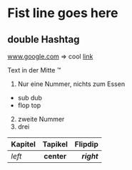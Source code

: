 Fist line goes here
===================

## double Hashtag

www.google.com => cool [link](https://www.google.ch/search?q=link&ie=utf-8&oe=utf-8&aq=t&rls=org.mozilla:de:official&client=firefox-a&channel=nts&gfe_rd=cr&ei=M_hgVIDmE4ie-waDgIG4CA "link, yeah")

Text in der Mitte ™

1.  Nur eine Nummer, nichts zum Essen
  * sub dub
  * flop top
2.  zweite Nummer
3.  drei

|Kapitel|Tapikel|Flipdip|
|:------|:-----:|------:|
|*left*|**center**|***right***|
